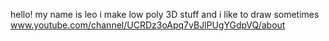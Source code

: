 hello! my name is leo
i make low poly 3D stuff
and i like to draw sometimes
www.youtube.com/channel/UCRDz3oApq7vBJlPUgYGdpVQ/about
